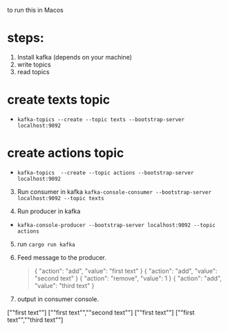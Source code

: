 to run this in Macos

# steps:

1. Install kafka (depends on your machine)
2. write topics
3. read topics

# create texts topic

- `kafka-topics --create --topic texts --bootstrap-server localhost:9092`

# create actions topic

- `kafka-topics  --create --topic actions --bootstrap-server localhost:9092`

3. Run consumer in kafka
   `kafka-console-consumer --bootstrap-server localhost:9092 --topic texts`

4. Run producer in kafka

- `kafka-console-producer --bootstrap-server localhost:9092 --topic actions`

5. run `cargo run kafka`

6. Feed message to the producer.

   > { "action": "add", "value": "first text" }
   > { "action": "add", "value": "second text" }
   > { "action": "remove", "value": 1 }
   > { "action": "add", "value": "third text" }

7. output in consumer console.

["\"first text\""]
["\"first text\"","\"second text\""]
["\"first text\""]
["\"first text\"","\"third text\""]

